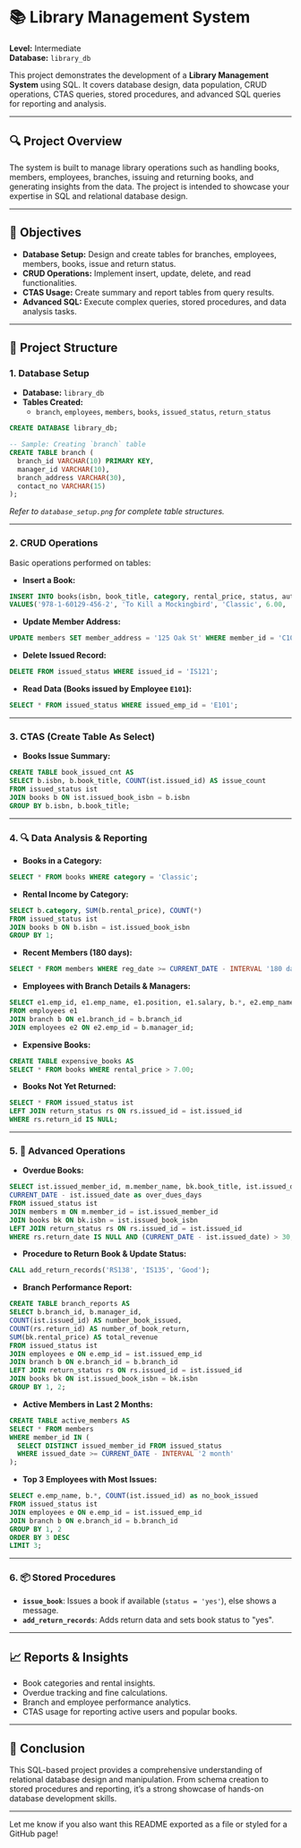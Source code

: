 # 📚 Library Management System

**Level:** Intermediate  
**Database:** `library_db`  

This project demonstrates the development of a **Library Management System** using SQL. It covers database design, data population, CRUD operations, CTAS queries, stored procedures, and advanced SQL queries for reporting and analysis.

---

## 🔍 Project Overview

The system is built to manage library operations such as handling books, members, employees, branches, issuing and returning books, and generating insights from the data. The project is intended to showcase your expertise in SQL and relational database design.

---

## 🎯 Objectives

- **Database Setup:** Design and create tables for branches, employees, members, books, issue and return status.
- **CRUD Operations:** Implement insert, update, delete, and read functionalities.
- **CTAS Usage:** Create summary and report tables from query results.
- **Advanced SQL:** Execute complex queries, stored procedures, and data analysis tasks.

---

## 📂 Project Structure

### 1. Database Setup

- **Database:** `library_db`
- **Tables Created:**  
  - `branch`, `employees`, `members`, `books`, `issued_status`, `return_status`

```sql
CREATE DATABASE library_db;

-- Sample: Creating `branch` table
CREATE TABLE branch (
  branch_id VARCHAR(10) PRIMARY KEY,
  manager_id VARCHAR(10),
  branch_address VARCHAR(30),
  contact_no VARCHAR(15)
);
```

*Refer to `database_setup.png` for complete table structures.*

---

### 2. CRUD Operations

Basic operations performed on tables:

- **Insert a Book:**
```sql
INSERT INTO books(isbn, book_title, category, rental_price, status, author, publisher)
VALUES('978-1-60129-456-2', 'To Kill a Mockingbird', 'Classic', 6.00, 'yes', 'Harper Lee', 'J.B. Lippincott & Co.');
```

- **Update Member Address:**
```sql
UPDATE members SET member_address = '125 Oak St' WHERE member_id = 'C103';
```

- **Delete Issued Record:**
```sql
DELETE FROM issued_status WHERE issued_id = 'IS121';
```

- **Read Data (Books issued by Employee `E101`):**
```sql
SELECT * FROM issued_status WHERE issued_emp_id = 'E101';
```

---

### 3. CTAS (Create Table As Select)

- **Books Issue Summary:**
```sql
CREATE TABLE book_issued_cnt AS
SELECT b.isbn, b.book_title, COUNT(ist.issued_id) AS issue_count
FROM issued_status ist
JOIN books b ON ist.issued_book_isbn = b.isbn
GROUP BY b.isbn, b.book_title;
```

---

### 4. 🔍 Data Analysis & Reporting

- **Books in a Category:**
```sql
SELECT * FROM books WHERE category = 'Classic';
```

- **Rental Income by Category:**
```sql
SELECT b.category, SUM(b.rental_price), COUNT(*)
FROM issued_status ist
JOIN books b ON b.isbn = ist.issued_book_isbn
GROUP BY 1;
```

- **Recent Members (180 days):**
```sql
SELECT * FROM members WHERE reg_date >= CURRENT_DATE - INTERVAL '180 days';
```

- **Employees with Branch Details & Managers:**
```sql
SELECT e1.emp_id, e1.emp_name, e1.position, e1.salary, b.*, e2.emp_name as manager
FROM employees e1
JOIN branch b ON e1.branch_id = b.branch_id
JOIN employees e2 ON e2.emp_id = b.manager_id;
```

- **Expensive Books:**
```sql
CREATE TABLE expensive_books AS
SELECT * FROM books WHERE rental_price > 7.00;
```

- **Books Not Yet Returned:**
```sql
SELECT * FROM issued_status ist
LEFT JOIN return_status rs ON rs.issued_id = ist.issued_id
WHERE rs.return_id IS NULL;
```

---

### 5. 🧠 Advanced Operations

- **Overdue Books:**
```sql
SELECT ist.issued_member_id, m.member_name, bk.book_title, ist.issued_date,
CURRENT_DATE - ist.issued_date as over_dues_days
FROM issued_status ist
JOIN members m ON m.member_id = ist.issued_member_id
JOIN books bk ON bk.isbn = ist.issued_book_isbn
LEFT JOIN return_status rs ON rs.issued_id = ist.issued_id
WHERE rs.return_date IS NULL AND (CURRENT_DATE - ist.issued_date) > 30;
```

- **Procedure to Return Book & Update Status:**
```sql
CALL add_return_records('RS138', 'IS135', 'Good');
```

- **Branch Performance Report:**
```sql
CREATE TABLE branch_reports AS
SELECT b.branch_id, b.manager_id,
COUNT(ist.issued_id) AS number_book_issued,
COUNT(rs.return_id) AS number_of_book_return,
SUM(bk.rental_price) AS total_revenue
FROM issued_status ist
JOIN employees e ON e.emp_id = ist.issued_emp_id
JOIN branch b ON e.branch_id = b.branch_id
LEFT JOIN return_status rs ON rs.issued_id = ist.issued_id
JOIN books bk ON ist.issued_book_isbn = bk.isbn
GROUP BY 1, 2;
```

- **Active Members in Last 2 Months:**
```sql
CREATE TABLE active_members AS
SELECT * FROM members
WHERE member_id IN (
  SELECT DISTINCT issued_member_id FROM issued_status
  WHERE issued_date >= CURRENT_DATE - INTERVAL '2 month'
);
```

- **Top 3 Employees with Most Issues:**
```sql
SELECT e.emp_name, b.*, COUNT(ist.issued_id) as no_book_issued
FROM issued_status ist
JOIN employees e ON e.emp_id = ist.issued_emp_id
JOIN branch b ON e.branch_id = b.branch_id
GROUP BY 1, 2
ORDER BY 3 DESC
LIMIT 3;
```

---

### 6. 📦 Stored Procedures

- **`issue_book`**: Issues a book if available (`status = 'yes'`), else shows a message.
- **`add_return_records`**: Adds return data and sets book status to "yes".

---

## 📈 Reports & Insights

- Book categories and rental insights.
- Overdue tracking and fine calculations.
- Branch and employee performance analytics.
- CTAS usage for reporting active users and popular books.

---

## 📌 Conclusion

This SQL-based project provides a comprehensive understanding of relational database design and manipulation. From schema creation to stored procedures and reporting, it’s a strong showcase of hands-on database development skills.

---

Let me know if you also want this README exported as a file or styled for a GitHub page!
